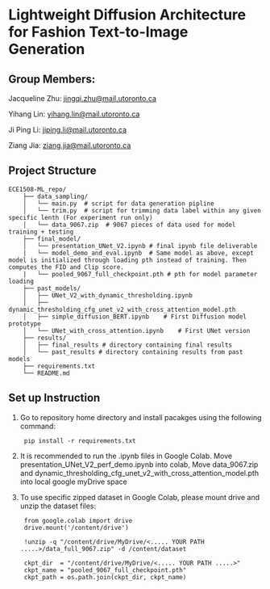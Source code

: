 # Lightweight Diffusion Architecture for Fashion Text-to-Image Generation

## Group Members:
Jacqueline Zhu: jingqi.zhu@mail.utoronto.ca

Yihang Lin: yihang.lin@mail.utoronto.ca

Ji Ping Li: jiping.li@mail.utoronto.ca

Ziang Jia: ziang.jia@mail.utoronto.ca

## Project Structure
    ECE1508-ML_repo/
        ├── data_sampling/
        │   └── main.py  # script for data generation pipline 
        │   └── trim.py  # script for trimming data label within any given specific lenth (For experiment run only)
        │   └── data_9067.zip  # 9067 pieces of data used for model training + testing
        ├── final_model/
        │   └── presentation_UNet_V2.ipynb # final ipynb file deliverable
        |   └── model_demo_and_eval.ipynb  # Same model as above, except model is initialized through loading pth instead of training. Then computes the FID and Clip score. 
        |   └── pooled_9067_full_checkpoint.pth # pth for model parameter loading
        ├── past_models/
        │   ├── UNet_V2_with_dynamic_thresholding.ipynb
        │   ├── dynamic_thresholding_cfg_unet_v2_with_cross_attention_model.pth
        │   ├── simple_diffusion_BERT.ipynb    # First Diffusion model prototype
        │   └── UNet_with_cross_attention.ipynb    # First UNet version
        ├── results/
        │   ├── final_results # directory containing final results
        │   └── past_results # directory containing results from past models
        ├── requirements.txt
        └── README.md

## Set up Instruction
1. Go to repository home directory and install pacakges using the following command: 

        pip install -r requirements.txt


2. It is recommended to run the .ipynb files in Google Colab. 
        Move presentation_UNet_V2_perf_demo.ipynb into colab,
        Move data_9067.zip and dynamic_thresholding_cfg_unet_v2_with_cross_attention_model.pth into local google myDrive space
4. To use specific zipped dataset in Google Colab, please mount drive and unzip the dataset files: 

        from google.colab import drive
        drive.mount('/content/drive')

        !unzip -q "/content/drive/MyDrive/<..... YOUR PATH .....>/data_full_9067.zip" -d /content/dataset  

        ckpt_dir  = "/content/drive/MyDrive/<..... YOUR PATH .....>"                
        ckpt_name = "pooled_9067_full_checkpoint.pth"
        ckpt_path = os.path.join(ckpt_dir, ckpt_name)


